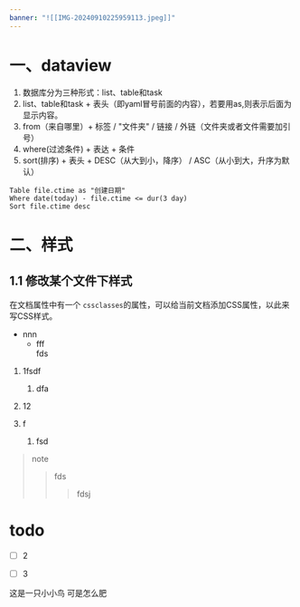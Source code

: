 ```yaml
---
banner: "![[IMG-20240910225959113.jpeg]]"
---
```


# 一、dataview

1. 数据库分为三种形式：list、table和task
2. list、table和task + 表头（即yaml冒号前面的内容），若要用as,则表示后面为显示内容。
3. from（来自哪里）+ 标签 / "文件夹" / 链接 / 外链（文件夹或者文件需要加引号）
4. where(过滤条件) + 表达 + 条件
5. sort(排序) + 表头 + DESC（从大到小，降序） / ASC（从小到大，升序为默认）

```
Table file.ctime as "创建日期"
Where date(today) - file.ctime <= dur(3 day)
Sort file.ctime desc
```

# 二、样式

## 1.1 修改某个文件下样式

在文档属性中有一个 `cssclasses`的属性，可以给当前文档添加CSS属性，以此来写CSS样式。

- nnn
	- fff  
	  fds 

1. 1fsdf
	1. dfa
2. 12

3. f 
	1. fsd 

> note
> > fds 
> > > fdsj 




# todo
- [ ] 2

- [ ] 3



这是一只小小鸟
可是怎么肥